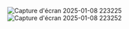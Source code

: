 ![Capture d'écran 2025-01-08 223225](https://github.com/user-attachments/assets/07d93eca-71f2-470c-9109-d9c178fd827f)
![Capture d'écran 2025-01-08 223252](https://github.com/user-attachments/assets/e152184f-ef10-4bec-b36e-883b3e96db8d)
